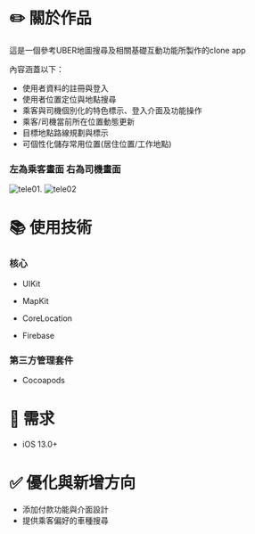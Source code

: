 # :pencil2: 關於作品

這是一個參考UBER地圖搜尋及相關基礎互動功能所製作的clone app

內容涵蓋以下：

- 使用者資料的註冊與登入
- 使用者位置定位與地點搜尋
- 乘客與司機個別化的特色標示、登入介面及功能操作
- 乘客/司機當前所在位置動態更新
- 目標地點路線規劃與標示
- 可個性化儲存常用位置(居住位置/工作地點)

### 左為乘客畫面 右為司機畫面


![tele01](https://user-images.githubusercontent.com/79194167/162865085-014df83a-f60a-4059-a908-f018ef834578.gif).   ![tele02](https://user-images.githubusercontent.com/79194167/162865118-c414bc8c-dfac-42f5-9fc4-d1bd14ca4d40.gif)



# :books: 使用技術
### 核心

- UIKit

- MapKit

- CoreLocation

- Firebase

### 第三方管理套件

- Cocoapods

# :iphone: 需求
- iOS 13.0+

# :white_check_mark: 優化與新增方向

- 添加付款功能與介面設計
- 提供乘客偏好的車種搜尋

